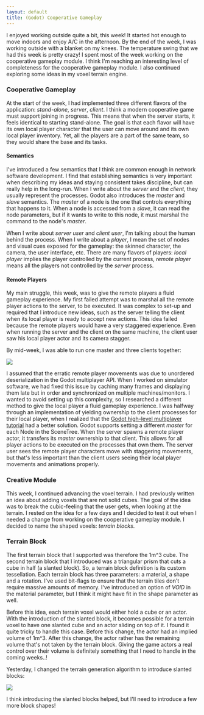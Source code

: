 ```yaml
---
layout: default
title: (Godot) Cooperative Gameplay
---
```

I enjoyed working outside quite a bit, this week! It started hot enough to move indoors and enjoy A/C in the afternoon. By the end of the week, I was working outside with a blanket on my knees. The temperature swing that we had this week is pretty crazy! I spent most of the week working on the cooperative gameplay module. I think I'm reaching an interesting level of completeness for the cooperative gameplay module. I also continued exploring some ideas in my voxel terrain engine.

<h3>Cooperative Gameplay</h3>
At the start of the week, I had implemented three different flavors of the application: <i>stand-alone</i>, <i>server</i>, <i>client</i>. I think a modern cooperative game must support joining in progress. This means that when the server starts, it feels identical to starting stand-alone. The goal is that each flavor will have its own local player character that the user can move around and its own local player inventory. Yet, all the players are a part of the same team, so they would share the base and its tasks.

<h4>Semantics</h4>
I've introduced a few semantics that I think are common enough in network software development. I find that establishing semantics is very important when describing my ideas and staying consistent takes discipline, but can really help in the long-run. When I write about the <i>server</i> and the <i>client</i>, they usually represent the processes. Godot also introduces the <i>master</i> and <i>slave</i> semantics. The <i>master</i> of a node is the one that controls everything that happens to it. When a node is accessed from a <i>slave</i>, it can read the node parameters, but if it wants to write to this node, it must marshal the command to the node's <i>master</i>.

When I write about <i>server user</i> and <i>client user</i>, I'm talking about the human behind the process. When I write about a <i>player</i>, I mean the set of nodes and visual cues exposed for the gameplay: the skinned character, the camera, the user interface, etc. There are many flavors of players: <i>local player</i> implies the player controlled by the current process, <i>remote player</i> means all the players not controlled by the <i>server</i> process.

<h4>Remote Players</h4>
My main struggle, this week, was to give the remote players a fluid gameplay experience. My first failed attempt was to marshal all the remote player actions to the server, to be executed. It was complex to set-up and required that I introduce new ideas, such as the server telling the client when its local player is ready to accept new actions. This idea failed because the remote players would have a very staggered experience. Even when running the server and the client on the same machine, the client user saw his local player actor and its camera stagger.

By mid-week, I was able to run one master and three clients together:

<img src="../../../assets/godot-networking-5.PNG"/>

I assumed that the erratic remote player movements was due to unordered deserialization in the Godot multiplayer API. When I worked on simulator software, we had fixed this issue by caching many frames and displaying them late but in order and synchronized on multiple machines/monitors. I wanted to avoid setting up this complexity, so I researched a different method to give the local player a fluid gameplay experience. I was halfway through an implementation of yielding ownership to the client processes for their local player, when I realized that the <a href="http://docs.godotengine.org/en/3.0/tutorials/networking/high_level_multiplayer.html">Godot high-level multiplayer tutorial</a> had a better solution. Godot supports setting a different <i>master</i> for each Node in the SceneTree. When the server spawns a remote player actor, it transfers its <i>master</i> ownership to that client. This allows for all player actions to be executed on the processes that own them. The server user sees the remote player characters move with staggering movements, but that's less important than the client users seeing their local player movements and animations properly.

<h3>Creative Module</h3>
This week, I continued advancing the voxel terrain. I had previously written an idea about adding voxels that are not solid cubes. The goal of the idea was to break the cubic-feeling that the user gets, when looking at the terrain. I rested on the idea for a few days and I decided to test it out when I needed a change from working on the cooperative gameplay module. I decided to name the shaped voxels: <i>terrain blocks</i>.

<h3>Terrain Block</h3>
The first terrain block that I supported was therefore the 1m^3 cube. The second terrain block that I introduced was a triangular prism that cuts a cube in half (a slanted block). So, a terrain block definition is its custom tessellation. Each terrain block has three parameters: a material, a shape and a rotation. I've used bit-flags to ensure that the terrain tiles don't require massive amounts of memory. I've introduced an option of <i>VOID</i> in the material parameter, but I think it might have fit in the shape parameter as well.

Before this idea, each terrain voxel would either hold a cube or an actor. With the introduction of the slanted block, it becomes possible for a terrain voxel to have one slanted cube and an actor sliding on top of it. I found it quite tricky to handle this case. Before this change, the actor had an implied volume of 1m^3. After this change, the actor rather has the remaining volume that's not taken by the terrain block. Giving the game actors a real control over their volume is definitely something that I need to handle in the coming weeks..!

Yesterday, I changed the terrain generation algorithm to introduce slanted blocks:

<img src="../../../assets/godot-voxels-8.PNG"/>

I think introducing the slanted blocks helped, but I'll need to introduce a few more block shapes!